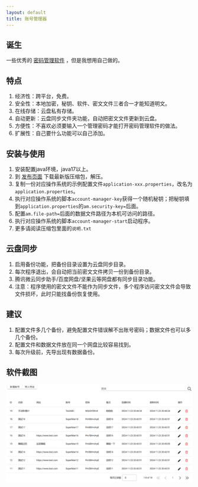 ```yaml
---
layout: default
title: 账号管理器
---
```


## 诞生

一些优秀的 [密码管理软件](https://www.zhihu.com/question/27338793) ，但是我想用自己做的。

## 特点

1. 经济性：跨平台，免费。
2. 安全性：本地加密，秘钥、软件、密文文件三者合一才能知道明文。
3. 在线存储：云盘私有存储。
4. 自动更新：云盘同步文件夹功能，自动把密文文件更新到云盘。
5. 方便性：不喜欢必须要输入一个管理密码才能打开密码管理软件的做法。
6. 扩展性：自己要什么功能可以自己添加。

## 安装与使用

1. 安装配置java环境，java17以上。
2. 到 [发布页面](https://github.com/drintau/AccountManager/releases) 下载最新版压缩包，解压。
3. 复制一份对应操作系统的示例配置文件`application-xxx.properties`，改名为`application.properties`。
4. 执行对应操作系统的脚本`account-manager-key`获得一个随机秘钥；把秘钥填到`application.properties`的`am.security-key=`后面。
5. 配置`am.file-path=`后面的数据文件路径为本机可访问的路径。
6. 执行对应操作系统的脚本`account-manager-start`启动程序。
7. 更多请阅读压缩包里面的`说明.txt`

## 云盘同步

1. 启用备份功能，把备份目录设置为云盘同步目录。
2. 每次程序退出，会自动把当前密文文件拷贝一份到备份目录。
3. 腾讯微云同步助手/百度网盘/坚果云等网盘都有同步目录功能。
4. 注意：程序使用的密文文件不能作为同步文件，多个程序访问密文文件会导致文件损坏，此时只能找备份恢复使用。

## 建议

1. 配置文件多几个备份，避免配置文件错误解不出账号密码；数据文件也可以多几个备份。
2. 配置文件和数据文件放在同一个网盘比较容易找到。
3. 每次升级前，先导出现有数据备份。

## 软件截图

![](images/截图.png)